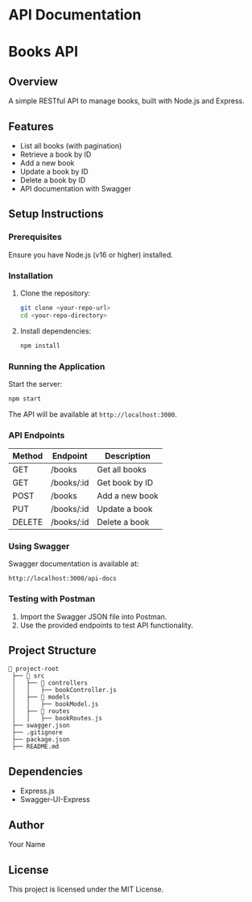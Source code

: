 # API Documentation
# Books API

## Overview
A simple RESTful API to manage books, built with Node.js and Express.

## Features
- List all books (with pagination)
- Retrieve a book by ID
- Add a new book
- Update a book by ID
- Delete a book by ID
- API documentation with Swagger

## Setup Instructions

### Prerequisites
Ensure you have Node.js (v16 or higher) installed.

### Installation
1. Clone the repository:
   ```sh
   git clone <your-repo-url>
   cd <your-repo-directory>
   ```
2. Install dependencies:
   ```sh
   npm install
   ```

### Running the Application
Start the server:
```sh
npm start
```
The API will be available at `http://localhost:3000`.

### API Endpoints
| Method | Endpoint         | Description          |
|--------|-----------------|----------------------|
| GET    | /books          | Get all books       |
| GET    | /books/:id      | Get book by ID      |
| POST   | /books          | Add a new book      |
| PUT    | /books/:id      | Update a book       |
| DELETE | /books/:id      | Delete a book       |

### Using Swagger
Swagger documentation is available at:
```
http://localhost:3000/api-docs
```

### Testing with Postman
1. Import the Swagger JSON file into Postman.
2. Use the provided endpoints to test API functionality.

## Project Structure
```
📂 project-root
 ├── 📂 src
 │   ├── 📂 controllers
 │   │   ├── bookController.js
 │   ├── 📂 models
 │   │   ├── bookModel.js
 │   ├── 📂 routes
 │   │   ├── bookRoutes.js
 ├── swagger.json
 ├── .gitignore
 ├── package.json
 ├── README.md
```

## Dependencies
- Express.js
- Swagger-UI-Express

## Author
Your Name

## License
This project is licensed under the MIT License.
